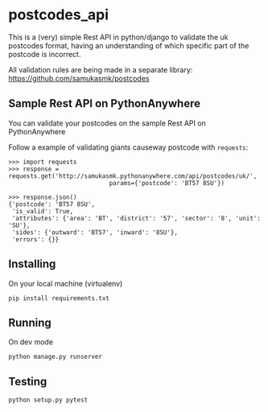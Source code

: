 # postcodes_api

This is a (very) simple Rest API in python/django to validate the uk postcodes format,
having an understanding of which specific part of the postcode is incorrect.

All validation rules are being made in a separate library: https://github.com/samukasmk/postcodes

## Sample Rest API on PythonAnywhere

You can validate your postcodes on the sample Rest API on PythonAnywhere

Follow a example of validating giants causeway postcode with `requests`:

```
>>> import requests
>>> response = requests.get('http://samukasmk.pythonanywhere.com/api/postcodes/uk/',
                            params={'postcode': 'BT57 8SU'})

>>> response.json()
{'postcode': 'BT57 8SU',
 'is_valid': True,
 'attributes': {'area': 'BT', 'district': '57', 'sector': '8', 'unit': 'SU'},
 'sides': {'outward': 'BT57', 'inward': '8SU'},
 'errors': {}}
```

## Installing

On your local machine (virtualenv)

```
pip install requirements.txt
```

## Running

On dev mode

```
python manage.py runserver
```

## Testing

```
python setup.py pytest
```
